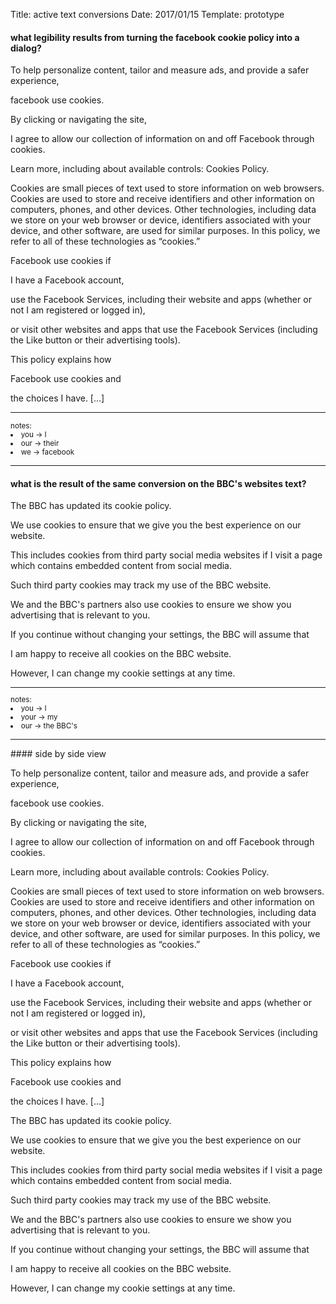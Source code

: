 Title: active text conversions
Date: 2017/01/15
Template: prototype

#### what legibility results from turning the facebook cookie policy into a dialog?
<div class="colspan12-6 push12-3 conversation-layout">
<p class="context">To help personalize content, tailor and measure ads, and provide a safer experience,</p><p class="speaker">facebook use cookies.</span> <p class="binding-action">By clicking or navigating the site,<p> <p class="reader">I agree to allow our collection of information on and off Facebook through cookies.</p> <p class="context">Learn more, including about available controls: Cookies Policy.</p>
<p class="context">Cookies are small pieces of text used to store information on web browsers. Cookies are used to store and receive identifiers and other information on computers, phones, and other devices. Other technologies, including data we store on your web browser or device, identifiers associated with your device, and other software, are used for similar purposes. In this policy, we refer to all of these technologies as “cookies.”</p>
<p class="speaker">Facebook use cookies if</p>
<p class="reader">I have a Facebook account,</p> <p class="reader">use the Facebook Services, including their website and apps (whether or not I am registered or logged in),</p> <p class="reader">or visit other websites and apps that use the Facebook Services (including the Like button or their advertising tools).</p> <p class="context">This policy explains how</p><p class="speaker">Facebook use cookies and</p> <p class="reader">the choices I have. [...]</p>
<hr>
<small>
notes:
<li>you -> I</li>
<li>our -> their</li>
<li>we -> facebook</li>
</small>
</div>
<hr>

#### what is the result of the same conversion on the BBC's websites text?
<div class="colspan12-6 push12-3 conversation-layout">
<p class="speaker">The BBC has updated its cookie policy.</p>
<p class="speaker">We use cookies to ensure that we give you the best experience on our website.</p> <p class="reader">This includes cookies from third party social media websites if I visit a page which contains embedded content from social media.</p> <p class="reader">Such third party cookies may track my use of the BBC website.</p> <p class="speaker">We and the BBC's partners also use cookies to ensure we show you advertising that is relevant to you.</p> <p class="binding-action">If you continue without changing your settings, the BBC will assume that</p> <p class="reader">I am happy to receive all cookies on the BBC website.</p> <p class="reader">However, I can change my cookie settings at any time. </p>
<small>
<hr>
notes:
<li>you -> I</li>
<li>your -> my</li>
<li>our -> the BBC's</li>
</small>
</div>
<hr>
#### side by side view
<div class="colspan12-4 push12-1 conversation-layout">
<p class="context">To help personalize content, tailor and measure ads, and provide a safer experience,</p><p class="speaker">facebook use cookies.</span> <p class="binding-action">By clicking or navigating the site,<p> <p class="reader">I agree to allow our collection of information on and off Facebook through cookies.</p> <p class="context">Learn more, including about available controls: Cookies Policy.</p>
<p class="context">Cookies are small pieces of text used to store information on web browsers. Cookies are used to store and receive identifiers and other information on computers, phones, and other devices. Other technologies, including data we store on your web browser or device, identifiers associated with your device, and other software, are used for similar purposes. In this policy, we refer to all of these technologies as “cookies.”</p>
<p class="speaker">Facebook use cookies if</p>
<p class="reader">I have a Facebook account,</p> <p class="reader">use the Facebook Services, including their website and apps (whether or not I am registered or logged in),</p> <p class="reader">or visit other websites and apps that use the Facebook Services (including the Like button or their advertising tools).</p> <p class="context">This policy explains how</p><p class="speaker">Facebook use cookies and</p> <p class="reader">the choices I have. [...]</p>
</div>

<div class="colspan12-4 push12-2 conversation-layout">
<p class="speaker">The BBC has updated its cookie policy.</p>
<p class="speaker">We use cookies to ensure that we give you the best experience on our website.</p> <p class="reader">This includes cookies from third party social media websites if I visit a page which contains embedded content from social media.</p> <p class="reader">Such third party cookies may track my use of the BBC website.</p> <p class="speaker">We and the BBC's partners also use cookies to ensure we show you advertising that is relevant to you.</p> <p class="binding-action">If you continue without changing your settings, the BBC will assume that</p> <p class="reader">I am happy to receive all cookies on the BBC website.</p> <p class="reader">However, I can change my cookie settings at any time. </p>
</div>
